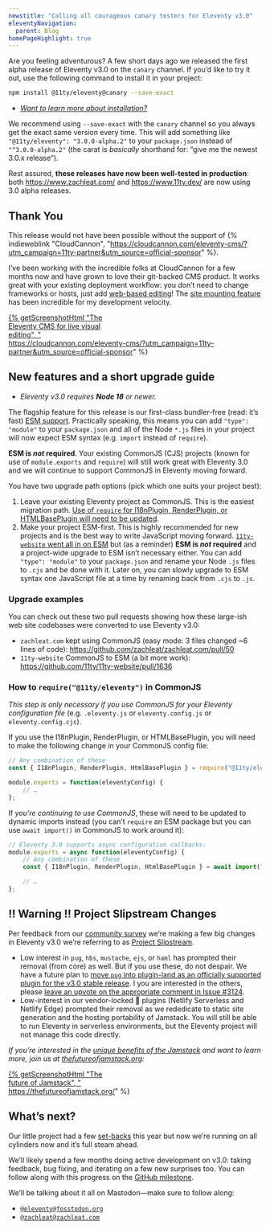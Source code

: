 ```yaml
---
newstitle: "Calling all courageous canary testers for Eleventy v3.0"
eleventyNavigation:
  parent: Blog
homePageHighlight: true
---
```

Are you feeling adventurous? A few short days ago we released the first alpha release of Eleventy v3.0 on the `canary` channel. If you’d like to try it out, use the following command to install it in your project:

```sh
npm install @11ty/eleventy@canary --save-exact
```

* [_Want to learn more about installation?_](/docs/)

We recommend using `--save-exact` with the `canary` channel so you always get the exact same version every time. This will add something like `"@11ty/eleventy": "3.0.0-alpha.2"` to your `package.json` instead of `"^3.0.0-alpha.2"` (the carat is _basically_ shorthand for: “give me the newest 3.0.x release”).

Rest assured, **these releases have now been well-tested in production**: both https://www.zachleat.com/ and https://www.11ty.dev/ are now using 3.0 alpha releases.

## Thank You

This release would not have been possible without the support of {% indieweblink "CloudCannon", "https://cloudcannon.com/eleventy-cms/?utm_campaign=11ty-partner&utm_source=official-sponsor" %}.

I’ve been working with the incredible folks at CloudCannon for a few months now and have grown to love their git-backed CMS product. It works great with your existing deployment workflow: you don’t need to change frameworks or hosts, just add [web-based editing](https://www.zachleat.com/web/live-editing-cloudcannon/)! The [site mounting feature](https://www.zachleat.com/web/site-mounting/) has been incredible for my development velocity.

<a href="https://cloudcannon.com/eleventy-cms/?utm_campaign=11ty-partner&utm_source=official-sponsor" style="display: block; max-width: 16em" class="elv-externalexempt">{% getScreenshotHtml "The Eleventy CMS for live visual editing", "https://cloudcannon.com/eleventy-cms/?utm_campaign=11ty-partner&utm_source=official-sponsor" %}</a>

## New features and a short upgrade guide

* _Eleventy v3.0 requires **Node 18** or newer._

The flagship feature for this release is our first-class bundler-free (read: it’s fast) [ESM support](https://developer.mozilla.org/en-US/docs/Web/JavaScript/Guide/Modules). Practically speaking, this means you can add `"type": "module"` to your `package.json` and all of the Node `*.js` files in your project will now expect ESM syntax (e.g. `import` instead of `require`).

**ESM is _not_ required**. Your existing CommonJS (CJS) projects (known for use of `module.exports` and `require`) will still work great with Eleventy 3.0 and we will continue to support CommonJS in Eleventy moving forward.

You have two upgrade path options (pick which one suits your project best):

1. Leave your existing Eleventy project as CommonJS. This is the easiest migration path. [Use of `require` for I18nPlugin, RenderPlugin, or HTMLBasePlugin will need to be updated](#how-to-require(@11ty/eleventy)-in-commonjs).
2. Make your project ESM-first. This is highly recommended for new projects and is the best way to write JavaScript moving forward. [`11ty-website` went all in on ESM](https://github.com/11ty/11ty-website/pull/1636) but (as a reminder) **ESM is _not_ required** and a project-wide upgrade to ESM isn’t necessary either. You can add `"type": "module"` to your `package.json` and rename your Node `.js` files to `.cjs` and be done with it. Later on, you can slowly upgrade to ESM syntax one JavaScript file at a time by renaming back from `.cjs` to `.js`.

### Upgrade examples

You can check out these two pull requests showing how these large-ish web site codebases were converted to use Eleventy v3.0:

* `zachleat.com` kept using CommonJS (easy mode: 3 files changed ~6 lines of code): https://github.com/zachleat/zachleat.com/pull/50
* `11ty-website` CommonJS to ESM (a bit more work):  https://github.com/11ty/11ty-website/pull/1636

### How to `require("@11ty/eleventy")` in CommonJS

_This step is only necessary if you use CommonJS for your Eleventy configuration file_ (e.g. `.eleventy.js` or `eleventy.config.js` or `eleventy.config.cjs`).

If you use the I18nPlugin, RenderPlugin, or HTMLBasePlugin, you will need to make the following change in your CommonJS config file:

```js
// Any combination of these
const { I18nPlugin, RenderPlugin, HtmlBasePlugin } = require("@11ty/eleventy");

module.exports = function(eleventyConfig) {
	// …
};
```

If _you’re continuing to use CommonJS_, these will need to be updated to dynamic imports instead (you can’t `require` an ESM package but you can use `await import()` in CommonJS to work around it):

```js
// Eleventy 3.0 supports async configuration callbacks:
module.exports = async function(eleventyConfig) {
	// Any combination of these
	const { I18nPlugin, RenderPlugin, HtmlBasePlugin } = await import("@11ty/eleventy");

	// …
};
```

## ‼️ Warning ‼️ Project Slipstream Changes

Per feedback from our [community survey](https://www.11ty.dev/blog/community-survey-results/) we’re making a few big changes in Eleventy v3.0 we’re referring to as [Project Slipstream](https://github.com/11ty/eleventy/pull/3074).

* Low interest in `pug`, `hbs`, `mustache`, `ejs`, or `haml` has prompted their removal (from core) as well. But if you use these, do not despair. We have a future plan to [move `pug` into plugin-land as an officially supported plugin for the v3.0 stable release](https://github.com/11ty/eleventy/issues/3081). I you are interested in the others, please [leave an upvote on the appropriate comment in Issue #3124](https://github.com/11ty/eleventy/issues/3124).
* Low-interest in our vendor-locked 😬 plugins (Netlify Serverless and Netlify Edge) prompted their removal as we rededicate to static site generation and the hosting portability of Jamstack. You will still be able to run Eleventy in serverless environments, but the Eleventy project will not manage this code directly.

_If you’re interested in the [unique benefits of the Jamstack](https://www.zachleat.com/web/jamstack-future/) and want to learn more, join us at [thefutureofjamstack.org](https://thefutureofjamstack.org/):_

<a href="https://thefutureofjamstack.org/" style="display: block; max-width: 16em" class="elv-externalexempt">{% getScreenshotHtml "The future of Jamstack", "https://thefutureofjamstack.org/" %}</a>


## What’s next?

Our little project had a few [set-backs](https://www.zachleat.com/web/eleventy-side-project/) this year but now we’re running on all cylinders now and it’s full steam ahead.

We’ll likely spend a few months doing active development on v3.0: taking feedback, bug fixing, and iterating on a few new surprises too. You can follow along with this progress on the [GitHub milestone](https://github.com/11ty/eleventy/milestone/40?closed=1).

We’ll be talking about it all on Mastodon—make sure to follow along:

* [`@eleventy@fosstodon.org`](https://fosstodon.org/@eleventy)
* [`@zachleat@zachleat.com`](https://zachleat.com/@zachleat)
